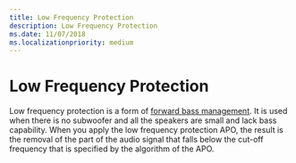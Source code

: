 ```yaml
---
title: Low Frequency Protection
description: Low Frequency Protection
ms.date: 11/07/2018
ms.localizationpriority: medium
---
```


# Low Frequency Protection


Low frequency protection is a form of [forward bass management](bass-management.md). It is used when there is no subwoofer and all the speakers are small and lack bass capability. When you apply the low frequency protection APO, the result is the removal of the part of the audio signal that falls below the cut-off frequency that is specified by the algorithm of the APO.

 

 




